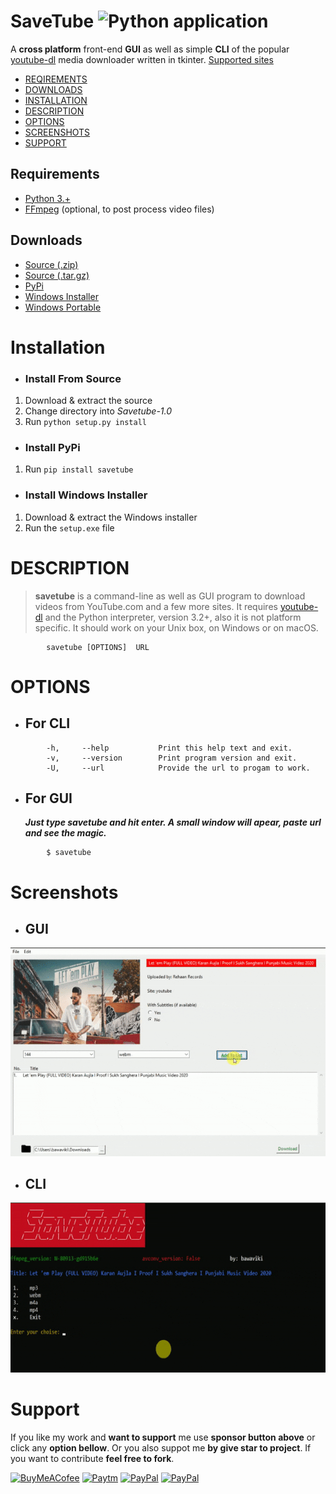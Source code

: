 # SaveTube ![Python application](https://github.com/bawaviki/SaveTube/workflows/Python%20application/badge.svg)
A **cross platform** front-end **GUI** as well as simple **CLI** of the popular [youtube-dl](https://rg3.github.io/youtube-dl/) media downloader written in tkinter. [Supported sites](https://rg3.github.io/youtube-dl/supportedsites.html)

- [REQIREMENTS](#Requirements)
- [DOWNLOADS](Downloads)
- [INSTALLATION](#Installation)
- [DESCRIPTION](#Description)
- [OPTIONS](#Options)
- [SCREENSHOTS](#Screenshots)
- [SUPPORT](#Support)

## Requirements
* [Python 3.+](https://www.python.org/downloads)
* [FFmpeg](https://ffmpeg.org/download.html) (optional, to post process video files)

## Downloads
* [Source (.zip)](https://github.com/bawaviki/SaveTube/archive/1.0.zip)
* [Source (.tar.gz)](https://github.com/bawaviki/SaveTube/archive/1.0.tar.gz)
* [PyPi](https://pypi.python.org/pypi/Savetube/1.0)
* [Windows Installer](https://github.com/bawaviki/SaveTube/releases/download/1.0/savetube-win-setup.exe)
* [Windows Portable](https://github.com/bawaviki/SaveTube/releases/download/1.0/savetube-win-portable.zip)


# Installation

* ### Install From Source
1. Download & extract the source
2. Change directory into *Savetube-1.0*
3. Run `python setup.py install`

* ### Install PyPi
1. Run `pip install savetube`

* ### Install Windows Installer
1. Download & extract the Windows installer
2. Run the `setup.exe` file

# DESCRIPTION
 > **savetube** is a command-line as well as GUI program to download videos from YouTube.com and a few more sites. It requires [youtube-dl](https://rg3.github.io/youtube-dl/) and the Python interpreter, version 3.2+, also it is not platform specific. It should work on your Unix box, on Windows or on macOS.

            savetube [OPTIONS]  URL 

# OPTIONS
* ## For CLI
```shell
        -h,     --help           Print this help text and exit.
        -v,     --version        Print program version and exit.
        -U,     --url            Provide the url to progam to work.
```      
* ## For GUI

    *__Just type savetube and hit enter. A small window will apear, paste url and see the magic.__*
```
        $ savetube
```

# Screenshots
* ## GUI
![youtube-dl-gui main window](https://github.com/bawaviki/static-files/raw/master/savetube_py_gui.gif)

* ## CLI
![youtube-dl-gui main window](https://github.com/bawaviki/static-files/raw/master/savetube_py_cli.gif)

# Support
If you like my work and **want to support** me use **sponsor button above** or click any **option bellow**. Or you also suppot me **by give star to project**. If you want to contribute **feel free to fork**.


[![BuyMeACofee](https://img.shields.io/static/v1?label=Support&message=Bring%20Me%20A%20Cofee&color=FF813F)](https://www.buymeacoffee.com/bawaviki)      [![Paytm](https://img.shields.io/static/v1?label=Support&message=Paytm&color=002E6E)](https://p-y.tm/27-ydgU) [![PayPal](https://img.shields.io/static/v1?label=Support&message=PayPal&color=00457C)](https://paypal.me/bawaviki)   [![PayPal](https://img.shields.io/static/v1?label=Support&message=Patreon&color=f96854)](https://patreon.com/bawaviki)
